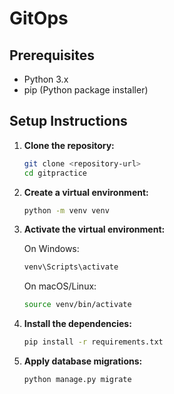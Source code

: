 # GitOps

## Prerequisites

- Python 3.x
- pip (Python package installer)

## Setup Instructions

1. **Clone the repository:**
   ```sh
   git clone <repository-url>
   cd gitpractice

2.  **Create a virtual environment:**
    ```sh
    python -m venv venv
    ```
3. **Activate the virtual environment:**

    On Windows:
    ```sh
    venv\Scripts\activate
    ```

    On macOS/Linux:
    ```sh
    source venv/bin/activate
    ```

4. **Install the dependencies:**
    ```sh
    pip install -r requirements.txt
    ```

5. **Apply database migrations:**
    ```sh
    python manage.py migrate
    ```
